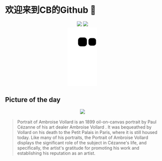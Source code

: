 
# 欢迎来到CB的Github 👋

<div align="center">
  <img height="137px" src="https://github-readme-stats.vercel.app/api?username=SuperCB&show_icons=true&theme=radical" />
  <img height="137px" src="https://github-readme-stats.vercel.app/api/top-langs/?username=SuperCB&hide_title=true&hide_border=true&layout=compact&langs_count=6&text_color=000&icon_color=fff" />
</div>


<div align="center">
    <img src="./contribution-snake/github-contribution-grid-snake.svg" />
</div>



## Picture of the day
<div align="center">
  <img width=400px src="https://upload.wikimedia.org/wikipedia/commons/thumb/d/d8/Cezanne_Ambroise_Vollard.jpg/465px-Cezanne_Ambroise_Vollard.jpg" />
</div>

>Portrait of Ambroise Vollard  is an 1899  oil-on-canvas  portrait by  Paul Cézanne  of his art dealer  Ambroise Vollard . It was bequeathed by Vollard on his death to the  Petit Palais  in Paris, where it is still housed today. Like many of his portraits, the  Portrait of Ambroise Vollard  displays the significant role of the subject in Cézanne's life, and specifically, the artist's gratitude for promoting his work and establishing his reputation as an artist.


